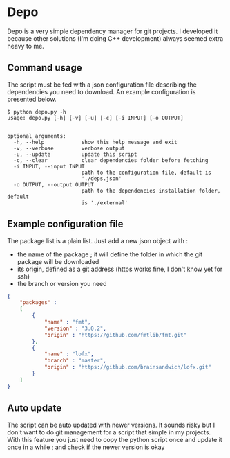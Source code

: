 Depo
====

Depo is a very simple dependency manager for git projects. I developed it because
other solutions (I'm doing C++ development) always seemed extra heavy to me.

Command usage
-------------

The script must be fed with a json configuration file describing the dependencies
you need to download. An example configuration is presented below.

```
$ python depo.py -h
usage: depo.py [-h] [-v] [-u] [-c] [-i INPUT] [-o OUTPUT]


optional arguments:
  -h, --help            show this help message and exit
  -v, --verbose         verbose output
  -u, --update          update this script
  -c, --clear           clear dependencies folder before fetching
  -i INPUT, --input INPUT
                        path to the configuration file, default is
                        './deps.json'
  -o OUTPUT, --output OUTPUT
                        path to the dependencies installation folder, default
                        is './external'
```

Example configuration file
--------------------------

The package list is a plain list. Just add a new json object with :

- the name of the package ; it will define the folder in which the git package will be downloaded
- its origin, defined as a git address (https works fine, I don't know yet for ssh)
- the branch or version you need


```json
{
	"packages" :
	[
		{
			"name" : "fmt",
			"version" : "3.0.2",
			"origin" : "https://github.com/fmtlib/fmt.git"
		},
		{
			"name" : "lofx",
			"branch" : "master",
			"origin" : "https://github.com/brainsandwich/lofx.git"
		}
	]
}
```

Auto update
-----------

The script can be auto updated with newer versions. It sounds risky but I don't
want to do git management for a script that simple in my projects. With this feature
you just need to copy the python script once and update it once in a while ; and
check if the newer version is okay